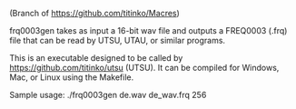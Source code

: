 (Branch of https://github.com/titinko/Macres)

frq0003gen takes as input a 16-bit wav file and outputs a FREQ0003 (.frq) file that can be
read by UTSU, UTAU, or similar programs.

This is an executable designed to be called by https://github.com/titinko/utsu (UTSU).
It can be compiled for Windows, Mac, or Linux using the Makefile.

Sample usage:
./frq0003gen de.wav de_wav.frq 256